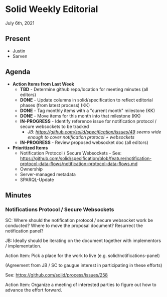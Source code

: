 # Solid Weekly Editorial
July 6th, 2021

## Present
* Justin
* Sarven

## Agenda

* **Action Items from Last Week**
    - **TBD** - Determine github repo/location for meeting minutes (all editors)
    - **DONE** - Update columns in solid/specification to reflect editorial phases (from latest process) (KK)
    - **DONE** - Tag monthly items with a "current month" milestone (KK)
    - **DONE** - Move items for this month into that milestone (KK)
    - **IN-PROGRESS** - Identify reference issue for notification protocol / secure websockets to be tracked
        - *JB: https://github.com/solid/specification/issues/49 seems wide enough to cover notification protocol + websockets*
    - **IN-PROGRESS** - Review proposed websocket doc (all editors)
* **Prioritized Items**
    * Notification Protocol / Secure Websockets - See: https://github.com/solid/specification/blob/feature/notification-protocol-data-flows/notification-protocol-data-flows.md
    * Ownership
    * Server-managed metadata
    * SPARQL-Update

## Minutes

### Notifications Protocol / Secure Websockets

SC: Where should the notification protocol / secure websocket work be conducted? Where to move the proposal document? Resurrect the notification panel?

JB: Ideally should be iterating on the document together with implementors / implementation.

Action Item: Pick a place for the work to live (e.g. solid/notifications-panel)

(Agreement from JB / SC to gaugue interest in participating in these efforts)

See: https://github.com/solid/process/issues/258

Action Item: Organize a meeting of interested parties to figure out how to advance the effort forward.









